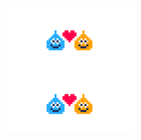 <!-- ### Test 👋 -->

<!-- <img alt="" align="left" width="320" height="320" src="https://raw.githubusercontent.com/wavebeem/wavebeem/master/1bit_slimeagotchi.gif"> -->
<!-- <img alt="" align="left" width="320" height="320" src="https://raw.githubusercontent.com/wavebeem/wavebeem/master/2bit-slimeagotchi_platinum.gif"> -->
<!-- <img alt="" align="left" width="320" height="320" src="https://raw.githubusercontent.com/wavebeem/wavebeem/master/2bit-gbc_slimeagotchi.gif"> -->

<img alt="" align="left" width="256" height="128" src="https://raw.githubusercontent.com/wavebeem/wavebeem/master/slime-love.gif">
<img alt="" align="left" width="256" height="128" src="https://raw.githubusercontent.com/wavebeem/wavebeem/master/slime-love.gif">

<!--
**wavebeem/wavebeem** is a ✨ _special_ ✨ repository because its `README.md` (this file) appears on your GitHub profile.

Here are some ideas to get you started:

- 🔭 I’m currently working on ...
- 🌱 I’m currently learning ...
- 👯 I’m looking to collaborate on ...
- 🤔 I’m looking for help with ...
- 💬 Ask me about ...
- 📫 How to reach me: ...
- 😄 Pronouns: ...
- ⚡ Fun fact: ...
-->
